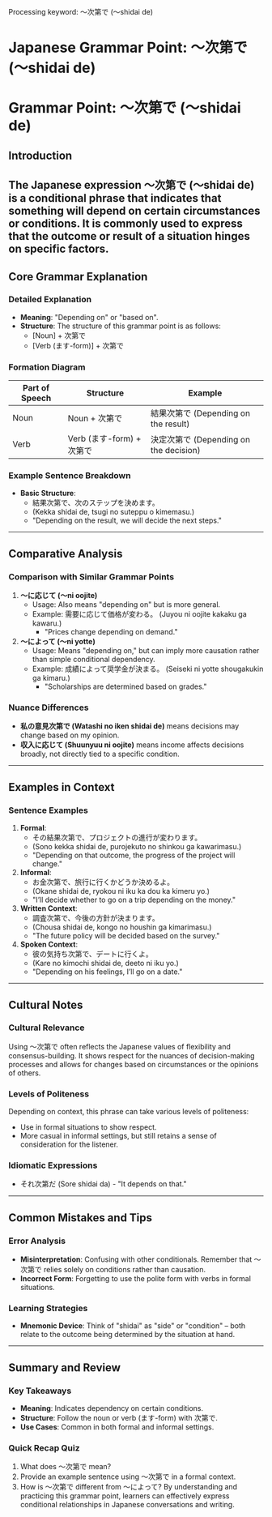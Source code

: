 Processing keyword: ～次第で (〜shidai de)
# Japanese Grammar Point: ～次第で (〜shidai de)
# Grammar Point: ～次第で (〜shidai de)
## Introduction
The Japanese expression ～次第で (〜shidai de) is a conditional phrase that indicates that something will depend on certain circumstances or conditions. It is commonly used to express that the outcome or result of a situation hinges on specific factors.
---
## Core Grammar Explanation
### Detailed Explanation
- **Meaning**: "Depending on" or "based on".
- **Structure**: The structure of this grammar point is as follows:
  - [Noun] + 次第で
  - [Verb (ます-form)] + 次第で
### Formation Diagram
| Part of Speech | Structure                | Example                                     |
|----------------|--------------------------|---------------------------------------------|
| Noun           | Noun + 次第で             | 結果次第で (Depending on the result)         |
| Verb           | Verb (ます-form) + 次第で | 決定次第で (Depending on the decision)       |
### Example Sentence Breakdown
- **Basic Structure**: 
  - 結果次第で、次のステップを決めます。
  - (Kekka shidai de, tsugi no suteppu o kimemasu.)
  - "Depending on the result, we will decide the next steps."
---
## Comparative Analysis
### Comparison with Similar Grammar Points
1. **〜に応じて (〜ni oojite)**
   - Usage: Also means "depending on" but is more general.
   - Example: 需要に応じて価格が変わる。 (Juyou ni oojite kakaku ga kawaru.)
     - "Prices change depending on demand."
2. **〜によって (〜ni yotte)**
   - Usage: Means "depending on," but can imply more causation rather than simple conditional dependency.
   - Example: 成績によって奨学金が決まる。 (Seiseki ni yotte shougakukin ga kimaru.)
     - "Scholarships are determined based on grades."
### Nuance Differences
- **私の意見次第で (Watashi no iken shidai de)** means decisions may change based on my opinion.
- **収入に応じて (Shuunyuu ni oojite)** means income affects decisions broadly, not directly tied to a specific condition.
---
## Examples in Context
### Sentence Examples
1. **Formal**: 
   - その結果次第で、プロジェクトの進行が変わります。
   - (Sono kekka shidai de, purojekuto no shinkou ga kawarimasu.)
   - "Depending on that outcome, the progress of the project will change."
2. **Informal**: 
   - お金次第で、旅行に行くかどうか決めるよ。
   - (Okane shidai de, ryokou ni iku ka dou ka kimeru yo.)
   - "I’ll decide whether to go on a trip depending on the money."
3. **Written Context**: 
   - 調査次第で、今後の方針が決まります。
   - (Chousa shidai de, kongo no houshin ga kimarimasu.)
   - "The future policy will be decided based on the survey."
4. **Spoken Context**:
   - 彼の気持ち次第で、デートに行くよ。
   - (Kare no kimochi shidai de, deeto ni iku yo.)
   - "Depending on his feelings, I’ll go on a date."
---
## Cultural Notes
### Cultural Relevance
Using ～次第で often reflects the Japanese values of flexibility and consensus-building. It shows respect for the nuances of decision-making processes and allows for changes based on circumstances or the opinions of others.
### Levels of Politeness
Depending on context, this phrase can take various levels of politeness:
- Use in formal situations to show respect.
- More casual in informal settings, but still retains a sense of consideration for the listener.
### Idiomatic Expressions
- それ次第だ (Sore shidai da) - "It depends on that."
  
---
## Common Mistakes and Tips
### Error Analysis
- **Misinterpretation**: Confusing with other conditionals. Remember that ～次第で relies solely on conditions rather than causation.
- **Incorrect Form**: Forgetting to use the polite form with verbs in formal situations.
### Learning Strategies
- **Mnemonic Device**: Think of "shidai" as "side" or "condition" – both relate to the outcome being determined by the situation at hand.
---
## Summary and Review
### Key Takeaways
- **Meaning**: Indicates dependency on certain conditions.
- **Structure**: Follow the noun or verb (ます-form) with 次第で.
- **Use Cases**: Common in both formal and informal settings.
### Quick Recap Quiz
1. What does ～次第で mean?
2. Provide an example sentence using ～次第で in a formal context.
3. How is ～次第で different from 〜によって?
By understanding and practicing this grammar point, learners can effectively express conditional relationships in Japanese conversations and writing.
